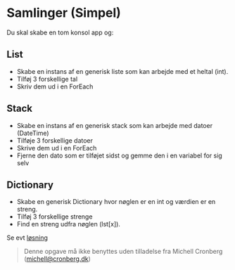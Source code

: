 ﻿# Samlinger (Simpel)

Du skal skabe en tom konsol app og:


## List

* Skabe en instans af en generisk liste som kan arbejde med et heltal (int). 
* Tilføj 3 forskellige tal
* Skriv dem ud i en ForEach

## Stack

* Skabe en instans af en generisk stack som kan arbejde med datoer (DateTime)
* Tilføje 3 forskellige datoer
* Skrive dem ud i en ForEach
* Fjerne den dato som er tilføjet sidst og gemme den i en variabel for sig selv

## Dictionary

* Skabe en generisk Dictionary hvor nøglen er en int og værdien er en streng. 
* Tilføj 3 forskellige strenge 
* Find en streng udfra nøglen (lst[x]).

Se evt [løsning](https://github.com/devcronberg/undervisning-cs-opgaver/blob/master/samlinger-simpel/Program.cs)

<!-- footerstart -->
> Denne opgave må ikke benyttes uden tilladelse fra Michell Cronberg (michell@cronberg.dk)
<!-- footerslut -->
